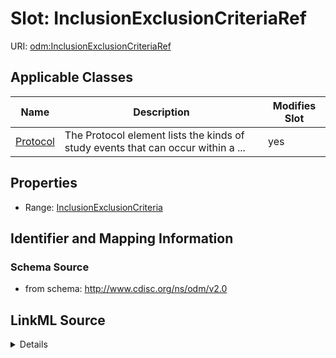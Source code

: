 # Slot: InclusionExclusionCriteriaRef

URI: [odm:InclusionExclusionCriteriaRef](http://www.cdisc.org/ns/odm/v2.0/InclusionExclusionCriteriaRef)



<!-- no inheritance hierarchy -->




## Applicable Classes

| Name | Description | Modifies Slot |
| --- | --- | --- |
[Protocol](Protocol.md) | The Protocol element lists the kinds of study events that can occur within a ... |  yes  |







## Properties

* Range: [InclusionExclusionCriteria](InclusionExclusionCriteria.md)





## Identifier and Mapping Information







### Schema Source


* from schema: http://www.cdisc.org/ns/odm/v2.0




## LinkML Source

<details>
```yaml
name: InclusionExclusionCriteriaRef
from_schema: http://www.cdisc.org/ns/odm/v2.0
rank: 1000
identifier: false
alias: InclusionExclusionCriteriaRef
domain_of:
- Protocol
range: InclusionExclusionCriteria

```
</details>